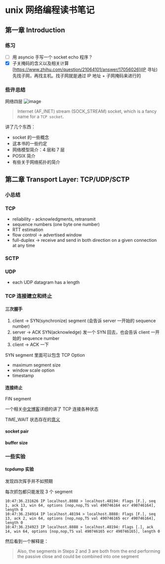 # unix 网络编程读书笔记

## 第一章 Introduction
### 练习

- [ ] 用 asyncio 手写一个 socket echo 程序？
- [x] 子关掩码的含义以及相关计算
    [https://www.zhihu.com/question/21064101/answer/17056026](IP 寻址)
    先找子网，再找主机。找子网就是通过 IP 地址 + 子网掩码来进行的

### 些许总结
网络四层
![image](https://user-images.githubusercontent.com/4962134/32207184-57ec6f32-bdc8-11e7-86af-e4afbd535d51.png)
> Internet (AF_INET) stream (SOCK_STREAM) socket, which is a fancy name for a `TCP socket`.

讲了几个东西：
* socket 的一些概念
* 这本书的一些约定
* 网络模型简介：4 层和 7 层
* POSIX 简介
* 有些关于网络拓扑的简介




## 第二章 Transport Layer: TCP/UDP/SCTP

### 小总结

### TCP

- reliability - acknowledgments, retransmit
- sequence numbers (one byte one number)
- RTT estimation
- flow control -> advertised window
- full-duplex -> receive and send in both direction on a given connection at any time

### SCTP

### UDP

- each UDP datagram has a length

### TCP 连接建立和终止

#### 三次握手

1. client -> SYN(synchronize) segment (会告诉 server 一开始的 sequence number)
2. server -> ACK SYN(acknowledge) 发一个 SYN 回去，也会告诉 client 一开始的 sequence number
3. client -> ACK 一下

SYN segment 里面可以包含 TCP Option

- maximum segment size
- window scale option
- timestamp

#### 连接终止

FIN segment

一个相关[中文博客](http://www.cnblogs.com/fczjuever/archive/2013/04/05/3000680.html)详细的讲了 TCP 连接各种状态

TIME_WAIT 状态存在的[意义](http://blog.csdn.net/rain_qingtian/article/details/9977249)



#### socket pair

#### buffer size

### 一些实验

#### tcpdump 实验

发现四次挥手并不如预期

每次抓包都只能发现 3 个 segment

```shell
10:47:36.231626 IP localhost.8888 > localhost.48194: Flags [F.], seq 1, ack 13, win 64, options [nop,nop,TS val 490746164 ecr 490746164], length 0
10:47:36.234914 IP localhost.48194 > localhost.8888: Flags [F.], seq 13, ack 2, win 64, options [nop,nop,TS val 490746165 ecr 490746164], length 0
10:47:36.234923 IP localhost.8888 > localhost.48194: Flags [.], ack 14, win 64, options [nop,nop,TS val 490746165 ecr 490746165], length 0
```

然后看到一个解释是：

> Also, the segments in Steps 2 and 3 are both from the end performing the passive close and could be combined into one segment

